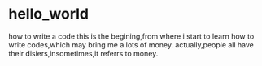 # hello_world
how to write a code
this is the begining,from where i start to learn how to write codes,which may bring me a lots of money.
actually,people all have their disiers,insometimes,it referrs to money.
